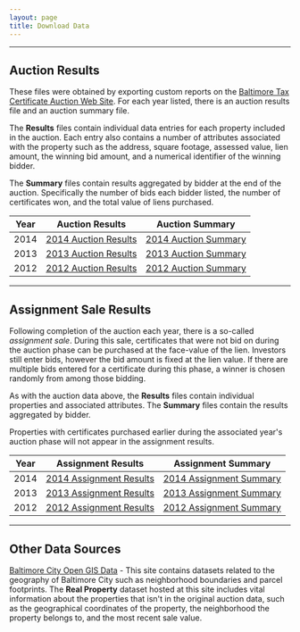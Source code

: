 ```yaml
---
layout: page
title: Download Data
---
```


---
## Auction Results

These files were obtained by exporting custom reports on the [Baltimore Tax Certificate Auction Web Site](http://www.bidbaltimore.com).  For each year listed, there is an auction results file and an auction summary file.  

The **Results** files contain individual data entries for each property included in the auction.  Each entry also contains a number of attributes associated with the property such as the address, square footage, assessed value, lien amount, the winning bid amount, and a numerical identifier of the winning bidder.

The **Summary** files contain results aggregated by bidder at the end of the auction.  Specifically the number of bids each bidder listed, the number of certificates won, and the total value of liens purchased.

<table>
	<thead>
		<tr>
			<th>Year</th>
			<th>Auction Results</th>
			<th>Auction Summary</th>
		</tr>
	</thead>
	<tbody align="center">
		<tr>
			<td>2014</td>
			<td><a href="{{ site.baseurl }}assets/data/2014AuctionResults.csv">2014 Auction Results</a></td>
			<td><a href="{{ site.baseurl }}assets/data/2014AuctionSummary.csv">2014 Auction Summary</a></td>
		</tr>
		<tr>
			<td>2013</td>
			<td><a href="{{ site.baseurl }}assets/data/2013AuctionResults.csv">2013 Auction Results</a></td>
			<td><a href="{{ site.baseurl }}assets/data/2013AuctionSummary.csv">2013 Auction Summary</a></td>
		</tr>
		<tr>
			<td>2012</td>
			<td><a href="{{ site.baseurl }}assets/data/2013AuctionResults.csv">2012 Auction Results</a></td>
			<td><a href="{{ site.baseurl }}assets/data/2013AuctionSummary.csv">2012 Auction Summary</a></td>
		</tr>		
	</tbody>
</table>

---

## Assignment Sale Results

Following completion of the auction each year, there is a so-called *assignment sale*.  During this sale, certificates that were not bid on during the auction phase can be purchased at the face-value of the lien.  Investors still enter bids, however the bid amount is fixed at the lien value.  If there are multiple bids entered for a certificate during this phase, a winner is chosen randomly from among those bidding.

As with the auction data above, the **Results** files contain individual properties and associated attributes.  The **Summary** files contain the results aggregated by bidder.

Properties with certificates purchased earlier during the associated year's auction phase will not appear in the assignment results.

<table>
	<thead>
		<tr>
			<th>Year</th>
			<th>Assignment Results</th>
			<th>Assignment Summary</th>
		</tr>
	</thead>
	<tbody align="center">
		<tr>
			<td>2014</td>
			<td><a href="{{ site.baseurl }}/assets/data/2014AssignmentResults.csv">2014 Assignment Results</a></td>
			<td><a href="{{ site.baseurl }}/assets/data/2014AssignmentSummary.csv">2014 Assignment Summary</a></td>
		</tr>
		<tr>
			<td>2013</td>
			<td><a href="{{ site.baseurl }}/assets/data/2013AssignmentResults.csv">2013 Assignment Results</a></td>
			<td><a href="{{ site.baseurl }}/assets/data/2013AssignmentSummary.csv">2013 Assignment Summary</a></td>
		</tr>
		<tr>
		<tr>
			<td>2012</td>
			<td><a href="{{ site.baseurl }}/assets/data/2014AssignmentResults.csv">2012 Assignment Results</a></td>
			<td><a href="{{ site.baseurl }}/assets/data/2014AssignmentSummary.csv">2012 Assignment Summary</a></td>
		</tr>	
	</tbody>
</table>

---

## Other Data Sources

[Baltimore City Open GIS Data](http://gisdata.baltimorecity.gov/) - This site contains datasets related to the geography of Baltimore City such as neighborhood boundaries and parcel footprints.  The **Real Property** dataset hosted at this site includes vital information about the properties that isn't in the original auction data, such as the geographical coordinates of the property, the neighborhood the property belongs to, and the most recent sale value.